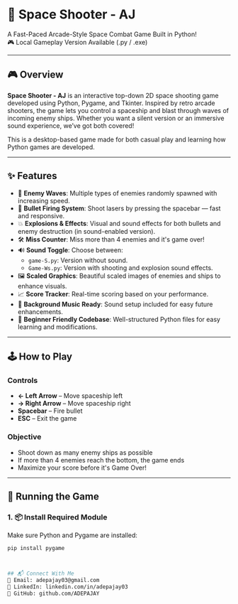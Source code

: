 # 🚀 Space Shooter - AJ  
A Fast-Paced Arcade-Style Space Combat Game Built in Python!  
🎮 Local Gameplay Version Available (.py / .exe)

---

## 🎮 Overview  
**Space Shooter - AJ** is an interactive top-down 2D space shooting game developed using Python, Pygame, and Tkinter. Inspired by retro arcade shooters, the game lets you control a spaceship and blast through waves of incoming enemy ships. Whether you want a silent version or an immersive sound experience, we’ve got both covered!

This is a desktop-based game made for both casual play and learning how Python games are developed.

---

## ✨ Features  

- 🎯 **Enemy Waves**: Multiple types of enemies randomly spawned with increasing speed.  
- 🔫 **Bullet Firing System**: Shoot lasers by pressing the spacebar — fast and responsive.  
- 💥 **Explosions & Effects**: Visual and sound effects for both bullets and enemy destruction (in sound-enabled version).  
- 🛠️ **Miss Counter**: Miss more than 4 enemies and it's game over!  
- 🔊 **Sound Toggle**: Choose between:
  - `game-S.py`: Version without sound.
  - `Game-Ws.py`: Version with shooting and explosion sound effects.
- 🖼️ **Scaled Graphics**: Beautiful scaled images of enemies and ships to enhance visuals.  
- 📈 **Score Tracker**: Real-time scoring based on your performance.  
- 🎵 **Background Music Ready**: Sound setup included for easy future enhancements.  
- 🧠 **Beginner Friendly Codebase**: Well-structured Python files for easy learning and modifications.  

---

## 🕹️ How to Play  

### Controls  
- **← Left Arrow** – Move spaceship left  
- **→ Right Arrow** – Move spaceship right  
- **Spacebar** – Fire bullet  
- **ESC** – Exit the game  

### Objective  
- Shoot down as many enemy ships as possible  
- If more than 4 enemies reach the bottom, the game ends  
- Maximize your score before it's Game Over!

---

## 🚀 Running the Game  

### 1. 📦 Install Required Module  
Make sure Python and Pygame are installed:
```bash
pip install pygame



## 📬 Connect With Me
📧 Email: adepajay03@gmail.com
🔗 LinkedIn: linkedin.com/in/adepajay03
🐙 GitHub: github.com/ADEPAJAY
